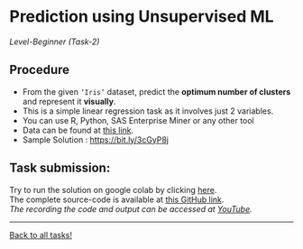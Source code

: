 # Prediction using Unsupervised ML  

_Level-Beginner (Task-2)_ 

## Procedure  
* From the given ```‘Iris’``` dataset, predict the **optimum number of clusters** and represent it **visually**.  
* This is a simple linear regression task as it involves just 2 variables.  
* You can use R, Python, SAS Enterprise Miner or any other tool  
* Data can be found at [this link](https://bit.ly/3kXTdox).  
* Sample Solution : https://bit.ly/3cGyP8j  
  
## Task submission:  
Try to run the solution on google colab by clicking [here](https://colab.research.google.com/github/ravi-prakash1907/The-Sparks-Foundation-Tasks/blob/main/Task2/task2.ipynb).  
The complete source-code is available at [this GitHub link](https://github.com/ravi-prakash1907/The-Sparks-Foundation-Tasks/edit/main/Task2).  
_The recording the code and output can be accessed at [YouTube](#)._  

---

[Back to all tasks!](../)
